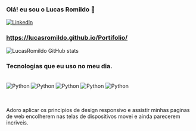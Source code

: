 ### Olá! eu sou o Lucas Romildo 🤚

[![Linkedln](https://img.shields.io/badge/LinkedIn-0077B5?style=for-the-badge&logo=linkedin&logoColor=white)](https://br.linkedin.com/in/lucasromildo)
### https://lucasromildo.github.io/Portifolio/

![LucasRomildo GitHub stats](https://github-readme-stats.vercel.app/api?username=LucasRomildo&theme=merko)


### Tecnologias que eu uso no meu dia.
<div style="display: inline_block"><br/>
    <img align= "center" alt="Python" src="https://img.shields.io/badge/Python-3776AB?style=for-the-badge&logo=python&logoColor=white" />
    <img align= "center" alt="Python" src="https://img.shields.io/badge/HTML-239120?style=for-the-badge&logo=html5&logoColor=white" />
    <img align= "center" alt="Python" src="https://img.shields.io/badge/CSS-239120?&style=for-the-badge&logo=css3&logoColor=white" />
    <img align= "center" alt="Python" src="https://img.shields.io/badge/JavaScript-F7DF1E?style=for-the-badge&logo=javascript&logoColor=black" />
    <img align= "center" alt="Python" src="https://img.shields.io/badge/C%2B%2B-00599C?style=for-the-badge&logo=c%2B%2B&logoColor=white" />
</div><br/><br/>

Adoro aplicar os principios de design responsivo e assistir minhas paginas de web encolherem nas telas de dispositivos movei e ainda parecerem incriveis.

